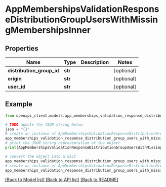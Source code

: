 # AppMembershipsValidationResponseDistributionGroupUsersWithMissingMembershipsInner


## Properties

Name | Type | Description | Notes
------------ | ------------- | ------------- | -------------
**distribution_group_id** | **str** |  | [optional] 
**origin** | **str** |  | [optional] 
**user_id** | **str** |  | [optional] 

## Example

```python
from openapi_client.models.app_memberships_validation_response_distribution_group_users_with_missing_memberships_inner import AppMembershipsValidationResponseDistributionGroupUsersWithMissingMembershipsInner

# TODO update the JSON string below
json = "{}"
# create an instance of AppMembershipsValidationResponseDistributionGroupUsersWithMissingMembershipsInner from a JSON string
app_memberships_validation_response_distribution_group_users_with_missing_memberships_inner_instance = AppMembershipsValidationResponseDistributionGroupUsersWithMissingMembershipsInner.from_json(json)
# print the JSON string representation of the object
print(AppMembershipsValidationResponseDistributionGroupUsersWithMissingMembershipsInner.to_json())

# convert the object into a dict
app_memberships_validation_response_distribution_group_users_with_missing_memberships_inner_dict = app_memberships_validation_response_distribution_group_users_with_missing_memberships_inner_instance.to_dict()
# create an instance of AppMembershipsValidationResponseDistributionGroupUsersWithMissingMembershipsInner from a dict
app_memberships_validation_response_distribution_group_users_with_missing_memberships_inner_from_dict = AppMembershipsValidationResponseDistributionGroupUsersWithMissingMembershipsInner.from_dict(app_memberships_validation_response_distribution_group_users_with_missing_memberships_inner_dict)
```
[[Back to Model list]](../README.md#documentation-for-models) [[Back to API list]](../README.md#documentation-for-api-endpoints) [[Back to README]](../README.md)



